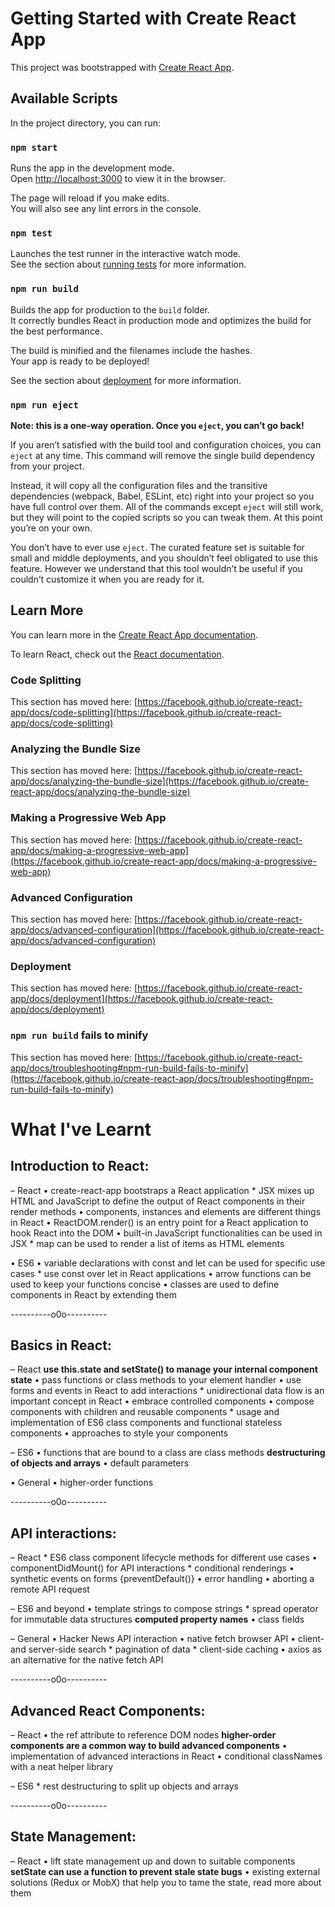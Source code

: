# Getting Started with Create React App

This project was bootstrapped with [Create React App](https://github.com/facebook/create-react-app).

## Available Scripts

In the project directory, you can run:

### `npm start`

Runs the app in the development mode.\
Open [http://localhost:3000](http://localhost:3000) to view it in the browser.

The page will reload if you make edits.\
You will also see any lint errors in the console.

### `npm test`

Launches the test runner in the interactive watch mode.\
See the section about [running tests](https://facebook.github.io/create-react-app/docs/running-tests) for more information.

### `npm run build`

Builds the app for production to the `build` folder.\
It correctly bundles React in production mode and optimizes the build for the best performance.

The build is minified and the filenames include the hashes.\
Your app is ready to be deployed!

See the section about [deployment](https://facebook.github.io/create-react-app/docs/deployment) for more information.

### `npm run eject`

**Note: this is a one-way operation. Once you `eject`, you can’t go back!**

If you aren’t satisfied with the build tool and configuration choices, you can `eject` at any time. This command will remove the single build dependency from your project.

Instead, it will copy all the configuration files and the transitive dependencies (webpack, Babel, ESLint, etc) right into your project so you have full control over them. All of the commands except `eject` will still work, but they will point to the copied scripts so you can tweak them. At this point you’re on your own.

You don’t have to ever use `eject`. The curated feature set is suitable for small and middle deployments, and you shouldn’t feel obligated to use this feature. However we understand that this tool wouldn’t be useful if you couldn’t customize it when you are ready for it.

## Learn More

You can learn more in the [Create React App documentation](https://facebook.github.io/create-react-app/docs/getting-started).

To learn React, check out the [React documentation](https://reactjs.org/).

### Code Splitting

This section has moved here: [https://facebook.github.io/create-react-app/docs/code-splitting](https://facebook.github.io/create-react-app/docs/code-splitting)

### Analyzing the Bundle Size

This section has moved here: [https://facebook.github.io/create-react-app/docs/analyzing-the-bundle-size](https://facebook.github.io/create-react-app/docs/analyzing-the-bundle-size)

### Making a Progressive Web App

This section has moved here: [https://facebook.github.io/create-react-app/docs/making-a-progressive-web-app](https://facebook.github.io/create-react-app/docs/making-a-progressive-web-app)

### Advanced Configuration

This section has moved here: [https://facebook.github.io/create-react-app/docs/advanced-configuration](https://facebook.github.io/create-react-app/docs/advanced-configuration)

### Deployment

This section has moved here: [https://facebook.github.io/create-react-app/docs/deployment](https://facebook.github.io/create-react-app/docs/deployment)

### `npm run build` fails to minify

This section has moved here: [https://facebook.github.io/create-react-app/docs/troubleshooting#npm-run-build-fails-to-minify](https://facebook.github.io/create-react-app/docs/troubleshooting#npm-run-build-fails-to-minify)


# What I've Learnt
## Introduction to React:
– React
    • create-react-app bootstraps a React application
    * JSX mixes up HTML and JavaScript to define the output of React components in their render methods
    • components, instances and elements are different things in React
    • ReactDOM.render() is an entry point for a React application to hook React into the DOM
    • built-in JavaScript functionalities can be used in JSX
    * map can be used to render a list of items as HTML elements

• ES6
    • variable declarations with const and let can be used for specific use cases
    * use const over let in React applications
    • arrow functions can be used to keep your functions concise
    • classes are used to define components in React by extending them

----------o0o----------

## Basics in React:
– React
    **use this.state and setState() to manage your internal component state**
    • pass functions or class methods to your element handler
    • use forms and events in React to add interactions
    * unidirectional data flow is an important concept in React
    • embrace controlled components
    • compose components with children and reusable components
    * usage and implementation of ES6 class components and functional stateless components
• approaches to style your components

– ES6
    • functions that are bound to a class are class methods
    **destructuring of objects and arrays**
    • default parameters

• General
    • higher-order functions

----------o0o----------

## API interactions:
– React
    * ES6 class component lifecycle methods for different use cases
    • componentDidMount() for API interactions
    * conditional renderings
    • synthetic events on forms {preventDefault()}
    • error handling
    • aborting a remote API request

– ES6 and beyond
    • template strings to compose strings
    * spread operator for immutable data structures
    **computed property names**
    • class fields

– General
    • Hacker News API interaction
    • native fetch browser API
    • client- and server-side search
    * pagination of data
    * client-side caching
    • axios as an alternative for the native fetch API

----------o0o----------

## Advanced React Components:
– React
    • the ref attribute to reference DOM nodes
    **higher-order components are a common way to build advanced components**
    • implementation of advanced interactions in React
    • conditional classNames with a neat helper library

– ES6
    * rest destructuring to split up objects and arrays

----------o0o----------

## State Management:
– React
    • lift state management up and down to suitable components
    **setState can use a function to prevent stale state bugs**
    • existing external solutions (Redux or MobX) that help you to tame the state, read more about them

